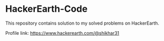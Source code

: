 # HackerEarth-Code

This repository contains solution to my solved problems on HackerEarth.

Profile link: https://www.hackerearth.com/@shikhar31
